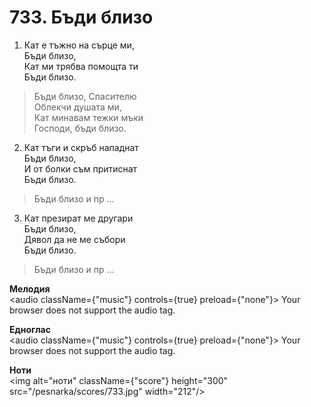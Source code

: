 # 733. Бъди близо

1. Кат е тъжно на сърце ми,  
Бъди близо,  
Кат ми трябва помощта ти  
Бъди близо.  

> Бъди близо, Спасителю  
> Облекчи душата ми,  
> Кат минавам тежки мъки  
> Господи, бъди близо.  

2. Кат тъги и скръб нападнат  
Бъди близо,  
И от болки съм притиснат  
Бъди близо.  

> Бъди близо и пр ...  

3. Кат презират ме другари  
Бъди близо,  
Дявол да не ме събори  
Бъди близо.  

> Бъди близо и пр ...

**Мелодия**  
<audio className={"music"} controls={true} preload={"none"}>
    <source src="/pesnarka/mp3/733.mp3" type="audio/mpeg"/>
    Your browser does not support the audio tag.
</audio>

**Едноглас**  
<audio className={"music"} controls={true} preload={"none"}>
    <source src="/pesnarka/transp/733.mp3" type="audio/mpeg"/>
    Your browser does not support the audio tag.
</audio>

**Ноти**  
<img alt="ноти" className={"score"} height="300" src="/pesnarka/scores/733.jpg" width="212"/>
